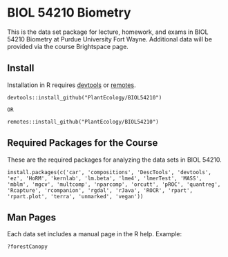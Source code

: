 # BIOL 54210 Biometry 
This is the data set package for lecture, homework, and exams in BIOL 54210 Biometry at Purdue University Fort Wayne. Additional data will be provided via the course Brightspace page.

## Install
Installation in R requires <a href="https://cran.r-project.org/package=devtools">devtools</a> or <a href="https://cran.r-project.org/package=remotes">remotes</a>.
```
devtools::install_github("PlantEcology/BIOL54210")

OR

remotes::install_github("PlantEcology/BIOL54210")
```

## Required Packages for the Course
These are the required packages for analyzing the data sets in BIOL 54210.
```
install.packages(c('car', 'compositions', 'DescTools', 'devtools', 'ez', 'HoRM', 'kernlab', 'lm.beta', 'lme4', 'lmerTest', 'MASS', 'mblm', 'mgcv', 'multcomp', 'nparcomp', 'orcutt', 'pROC', 'quantreg', 'Rcapture', 'rcompanion', 'rgdal', 'rJava', 'ROCR', 'rpart', 'rpart.plot', 'terra', 'unmarked', 'vegan'))
```

## Man Pages
Each data set includes a manual page in the R help. Example:
```
?forestCanopy
```

